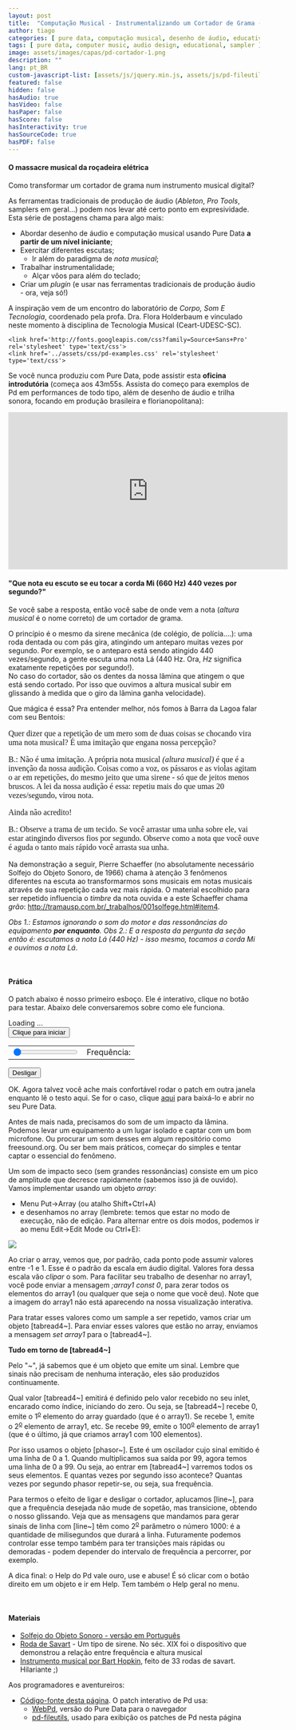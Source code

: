 ```yaml
---
layout: post
title:  "Computação Musical - Instrumentalizando um Cortador de Grama - 1"
author: tiago
categories: [ pure data, computação musical, desenho de áudio, educativo, sampler ]
tags: [ pure data, computer music, audio design, educational, sampler ]
image: assets/images/capas/pd-cortador-1.png
description: ""
lang: pt_BR
custom-javascript-list: [assets/js/jquery.min.js, assets/js/pd-fileutils.js, assets/js/webpd-latest.min.js, assets/js/pd-examples.js ]
featured: false
hidden: false
hasAudio: true
hasVideo: false
hasPaper: false
hasScore: false
hasInteractivity: true
hasSourceCode: true
hasPDF: false
---
```


<h4 id="introducao">O massacre musical da roçadeira elétrica</h4> <!-- TODO FIXME - the template was jumping to h3 (we should not jump h's), and I'm jumping even more, because of fonte size... -->

Como transformar um cortador de grama num instrumento musical digital?

As ferramentas tradicionais de produção de áudio (_Ableton_, _Pro Tools_, samplers em geral...) podem nos levar até certo ponto em expresividade. Esta série de postagens chama para algo mais:
* Abordar desenho de áudio e computação musical usando Pure Data **a partir de um nível iniciante**;
* Exercitar diferentes escutas;
  + Ir além do paradigma de _nota musical_;
* Trabalhar instrumentalidade;
  + Alçar vôos para além do teclado;
* Criar um _plugin_ (e usar nas ferramentas tradicionais de produção áudio - ora, veja só!)

A inspiração vem de um encontro do laboratório de _Corpo, Som E Tecnologia_, coordenado pela profa. Dra. Flora Holderbaum e vinculado neste momento à disciplina de Tecnologia Musical (Ceart-UDESC-SC).
<!--<!doctype HTML>-->

<!--<html>-->
  <head>
    <meta charset="utf-8">
    <script type="text/javascript" src="../assets/js/jquery.min.js"></script>
    <script type="text/javascript" src="../assets/js/pd-fileutils.js"></script>
    <script type="text/javascript" src="../assets/js/webpd-latest.min.js"></script>
    <script type="text/javascript" src="../assets/js/pd-examples.js"></script>

    <link href='http://fonts.googleapis.com/css?family=Source+Sans+Pro' rel='stylesheet' type='text/css'>
    <link href='../assets/css/pd-examples.css' rel='stylesheet' type='text/css'>
  </head>

  <!--<body>-->

Se você nunca produziu com Pure Data, pode assistir esta **oficina introdutória** (começa aos 43m55s. Assista do começo para exemplos de Pd em performances de todo tipo, além de desenho de áudio e trilha sonora, focando em produção brasileira e florianopolitana):
<iframe width="560" height="315" src="https://www.youtube.com/embed/8_X3pCm1zy4?start=2635" title="YouTube video player" frameborder="0" allow="accelerometer; autoplay; clipboard-write; encrypted-media; gyroscope; picture-in-picture" allowfullscreen></iframe>

<!--------------------------------------------------------------------------------------------------->
<h4 id="qual-nota">"Que nota eu escuto se eu tocar a corda Mi (660 Hz) 440 vezes por segundo?"</h4> <!-- TODO FIXME - the template was jumping to h3 (we should not jump h's), and I'm jumping even more, because of fonte size... -->

Se você sabe a resposta, então você sabe de onde vem a nota (_altura musical_ é o nome correto) de um cortador de grama.

O princípio é o mesmo da sirene mecânica (de colégio, de polícia....): uma roda dentada ou com pás gira, atingindo um anteparo muitas vezes por segundo. Por exemplo, se o anteparo está sendo atingido 440 vezes/segundo, a gente escuta uma nota Lá (440 Hz. Ora, _Hz_ significa exatamente repetições por segundo!).
<br>No caso do cortador, são os dentes da nossa lâmina que atingem o que está sendo cortado. Por isso que ouvimos a altura musical subir em glissando à medida que o giro da lâmina ganha velocidade).

Que mágica é essa? Pra entender melhor, nós fomos à Barra da Lagoa falar com seu Bentois:

<p style="font-family:Verdana;font-size:16px">Quer dizer que a repetição de um mero som de duas coisas se chocando vira uma nota musical? É uma imitação que engana nossa percepção?</p>
<p style="font-family:Verdana;font-size:16px">B.: Não é uma imitação. A própria nota musical <i>(altura musical)</i> é que é a invenção da nossa audição. Coisas como a voz, os pássaros e as violas agitam o ar em repetições, do mesmo jeito que uma sirene - só que de jeitos menos bruscos. A lei da nossa audição é essa: repetiu mais do que umas 20 vezes/segundo, virou nota.</p>
<!--<p style="font-family:Verdana;font-size:16px">E o que seriam jeitos menos bruscos?</p>
<p style="font-family:Verdana;font-size:16px">B.: A corda de violão, a prega vocal, a pele de tambor... todos balançam repetidamente ao invés de se chocar repetidamente com algo.</p>-->
<p style="font-family:Verdana;font-size:16px">Ainda não acredito!</p>
<p style="font-family:Verdana;font-size:16px">B.: Observe a trama de um tecido. Se você arrastar uma unha sobre ele, vai estar atingindo diversos fios por segundo. Observe como a nota que você ouve é aguda o tanto mais rápido você arrasta sua unha.</p>

Na demonstração a seguir, Pierre Schaeffer (no absolutamente necessário Solfejo do Objeto Sonoro, de 1966) chama à atenção 3 fenômenos diferentes na escuta ao transformarmos sons musicais em notas musicais através de sua repetição cada vez mais rápida. O material escolhido para ser repetido influencia o _timbre_ da nota ouvida e a este Schaeffer chama _grão_: <a href="http://tramausp.com.br/_trabalhos/001solfege.html#item4">http://tramausp.com.br/_trabalhos/001solfege.html#item4</a>. 

_Obs 1.: Estamos ignorando o som do motor e das ressonâncias do equipamento **por enquanto**._
_Obs 2.: E a resposta da pergunta da seção então é: escutamos a nota Lá (440 Hz) - isso mesmo, tocamos a corda Mi e ouvimos a nota Lá_.

<!--------------------------------------------------------------------------------------------------->
<p>&nbsp;</p> <!-- TODO solve this formatting issue in the CSS... -->
<h4 id="pratica">Prática</h4> <!-- TODO FIXME - the template was jumping to h3 (we should not jump h's), and I'm jumping even more, because of fonte size... -->

O patch abaixo é nosso primeiro esboço. Ele é interativo, clique no botão para testar. Abaixo dele conversaremos sobre como ele funciona.

  <div id="loading">Loading ...</div>
  <button id="startButton">Clique para iniciar</button>
  
  <div id="controls">
    <form>
      <table>
      <tr>
      <td><input type="range" min="0" max="110" id="freq" value="0"></td><td>Frequência: <span id="demo"></span></td>
      </tr>
      </table>
      <!--<input type="text" id="freq" />
      <input type="submit" value="Enviar nota MIDI" />-->
    </form>
    <form>
      <input type="button" value="Desligar" onclick="desligar()">
      <!--<input type="submit" id="desliga" value="Desligar" />-->
    </form>
  </div>

  <script>
  var slider = document.getElementById("freq");
  var output = document.getElementById("demo");
  output.innerHTML = slider.value;

  slider.oninput = function() {
    output.innerHTML = this.value;
    Pd.send('freq', [parseFloat(this.value)]);
  }
  </script>

  <script type="text/javascript">
    function desligar(){
      Pd.send('desliga', ["bang"]);
    }
  </script>

  
  <div id="svg"></div>

  <script type="text/javascript">
    
    webPdExamples.init()

    /*$('form').submit(function(event) {
      event.preventDefault()
      Pd.send('MIDI_note', [parseFloat($('#MIDI_note').val())])
    })*/

    var patch
    $.get('../assets/pd/cortador-1.pd', function(mainStr) {
      // Loading the patch
      patch = Pd.loadPatch(mainStr)

      webPdExamples.patchLoaded(mainStr)
    })

  </script>


OK. Agora talvez você ache mais confortável rodar o patch em outra janela enquanto lê o testo aqui. Se for o caso, clique <a href="{{ site.baseurl }}/assets/pd/cortador-1.pd">aqui</a> para baixá-lo e abrir no seu Pure Data.

Antes de mais nada, precisamos do som de um impacto da lâmina. Podemos levar um equipamento a um lugar isolado e captar com um bom microfone. Ou procurar um som desses em algum repositório como freesound.org. Ou ser bem mais práticos, começar do simples e tentar captar o essencial do fenômeno.

Um som de impacto seco (sem grandes ressonâncias) consiste em um pico de amplitude que decresce rapidamente (sabemos isso já de ouvido). Vamos implementar usando um objeto _array_:
* Menu Put->Array (ou atalho Shift+Ctrl+A)
* e desenhamos no array (lembrete: temos que estar no modo de execução, não de edição. Para alternar entre os dois modos, podemos ir ao menu Edit->Edit Mode ou Ctrl+E):

<img src="{{ site.baseurl }}/assets/images/pd-cortador-1-impulso.png"/>

Ao criar o array, vemos que, por padrão, cada ponto pode assumir valores entre -1 e 1. Esse é o padrão da escala em áudio digital. Valores fora dessa escala vão _clipar_ o som. Para facilitar seu trabalho de desenhar no array1, você pode enviar a mensagem <i>;array1 const 0</i>, para zerar todos os elementos do array1 (ou qualquer que seja o nome que você deu). Note que a imagem do array1 não está aparecendo na nossa visualização interativa.

Para tratar esses valores como um sample a ser repetido, vamos criar um objeto [tabread4~]. Para enviar esses valores que estão no array, enviamos a mensagem <i>set array1</i> para o [tabread4~].

**Tudo em torno de [tabread4~]**

Pelo "~", já sabemos que é um objeto que emite um sinal. Lembre que sinais não precisam de nenhuma interação, eles são produzidos continuamente.

Qual valor [tabread4~] emitirá é definido pelo valor recebido no seu inlet, encarado como índice, iniciando do zero. Ou seja, se [tabread4~] recebe 0, emite o 1<sup><u>o</u></sup> elemento do array guardado (que é o array1). Se recebe 1, emite o 2<sup><u>o</u></sup> elemento de array1, etc. Se recebe 99, emite o 100<sup><u>o</u></sup> elemento de array1 (que é o último, já que criamos array1 com 100 elementos).

Por isso usamos o objeto [phasor~]. Este é um oscilador cujo sinal emitido é uma linha de 0 a 1. Quando multiplicamos sua saída por 99, agora temos uma linha de 0 a 99. Ou seja, ao entrar em [tabread4~] varremos todos os seus elementos. E quantas vezes por segundo isso acontece? Quantas vezes por segundo phasor repetir-se, ou seja, sua frequência.

Para termos o efeito de ligar e desligar o cortador, aplucamos [line~], para que a frequência desejada não mude de sopetão, mas transicione, obtendo o nosso glissando. Veja que as mensagens que mandamos para gerar sinais de linha com [line~] têm como 2<sup><u>o</u></sup> parâmetro o número 1000: é a quantidade de milisegundos que durará a linha. Futuramente podemos controlar esse tempo também para ter transições mais rápidas ou demoradas - podem depender do intervalo de frequência a percorrer, por exemplo.

A dica final: o Help do Pd vale ouro, use e abuse! É só clicar com o botão direito em um objeto e ir em Help. Tem também o Help geral no menu.

<!--------------------------------------------------------------------------------------------------->
<p>&nbsp;</p> <!-- TODO solve this formatting issue in the CSS... -->
<h4 id="materiais">Materiais</h4> <!-- TODO FIXME - the template was jumping to h3 (we should not jump h's), and I'm jumping even more, because of fonte size... -->

* [Solfejo do Objeto Sonoro - versão em Português](http://tramausp.com.br/_trabalhos/001solfege.html)
* [Roda de Savart](https://www.youtube.com/watch?v=znVcmChq_1M) - Um tipo de sirene. No séc. XIX foi o dispositivo que demonstrou a relação entre frequência e altura musical 
* [Instrumento musical por Bart Hopkin](https://www.youtube.com/watch?v=WSWG5Wv6fLM), feito de 33 rodas de savart. Hilariante ;)

Aos programadores e aventureiros:
* [Código-fonte desta página](https://github.com/brizolara/brizolara.github.io). O patch interativo de Pd usa:
  - [WebPd](https://github.com/sebpiq/WebPd), versão do Pure Data para o navegador
  - [pd-fileutils](https://github.com/sebpiq/pd-fileutils), usado para exibição os patches de Pd nesta página

<!--------------------------------------------------------------------------------------------------->

  <!--</body>
</html>-->

